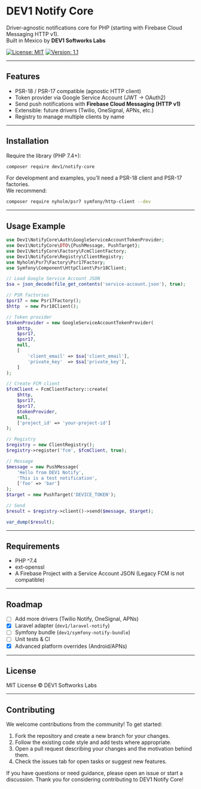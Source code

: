 # DEV1 Notify Core

Driver-agnostic notifications core for PHP (starting with Firebase Cloud Messaging HTTP v1).  
Built in Mexico by **DEV1 Softworks Labs**

[![License: MIT](https://img.shields.io/badge/License-MIT-blue.svg)](LICENSE) [![Version: 1.1](https://img.shields.io/badge/version-1.1-green.svg)](#)

---

## Features
- PSR-18 / PSR-17 compatible (agnostic HTTP client)
- Token provider via Google Service Account (JWT → OAuth2)
- Send push notifications with **Firebase Cloud Messaging (HTTP v1)**
- Extensible: future drivers (Twilio, OneSignal, APNs, etc.)
- Registry to manage multiple clients by name

---

## Installation

Require the library (PHP 7.4+):

```bash
composer require dev1/notify-core
```

For development and examples, you’ll need a PSR-18 client and PSR-17 factories.  
We recommend:

```bash
composer require nyholm/psr7 symfony/http-client --dev
```

---

## Usage Example

```php
use Dev1\NotifyCore\Auth\GoogleServiceAccountTokenProvider;
use Dev1\NotifyCore\DTO\{PushMessage, PushTarget};
use Dev1\NotifyCore\Factory\FcmClientFactory;
use Dev1\NotifyCore\Registry\ClientRegistry;
use Nyholm\Psr7\Factory\Psr17Factory;
use Symfony\Component\HttpClient\Psr18Client;

// Load Google Service Account JSON
$sa = json_decode(file_get_contents('service-account.json'), true);

// PSR factories
$psr17 = new Psr17Factory();
$http  = new Psr18Client();

// Token provider
$tokenProvider = new GoogleServiceAccountTokenProvider(
    $http,
    $psr17,
    $psr17,
    null,
    [
        'client_email' => $sa['client_email'],
        'private_key'  => $sa['private_key'],
    ]
);

// Create FCM client
$fcmClient = FcmClientFactory::create(
    $http,
    $psr17,
    $psr17,
    $tokenProvider,
    null,
    ['project_id' => 'your-project-id']
);

// Registry
$registry = new ClientRegistry();
$registry->register('fcm', $fcmClient, true);

// Message
$message = new PushMessage(
    'Hello from DEV1 Notify',
    'This is a test notification',
    ['foo' => 'bar']
);
$target = new PushTarget('DEVICE_TOKEN');

// Send
$result = $registry->client()->send($message, $target);

var_dump($result);
```

---

## Requirements
- PHP ^7.4
- ext-openssl
- A Firebase Project with a Service Account JSON (Legacy FCM is not compatible)

---

## Roadmap
- [ ] Add more drivers (Twilio Notify, OneSignal, APNs)
- [x] Laravel adapter (`dev1/laravel-notify`)
- [ ] Symfony bundle (`dev1/symfony-notify-bundle`)
- [ ] Unit tests & CI
- [x] Advanced platform overrides (Android/APNs)

---

## License
MIT License © DEV1 Softworks Labs

---

## Contributing

We welcome contributions from the community! To get started:

1. Fork the repository and create a new branch for your changes.
2. Follow the existing code style and add tests where appropriate.
3. Open a pull request describing your changes and the motivation behind them.
4. Check the issues tab for open tasks or suggest new features.

If you have questions or need guidance, please open an issue or start a discussion. Thank you for considering contributing to DEV1 Notify Core!
